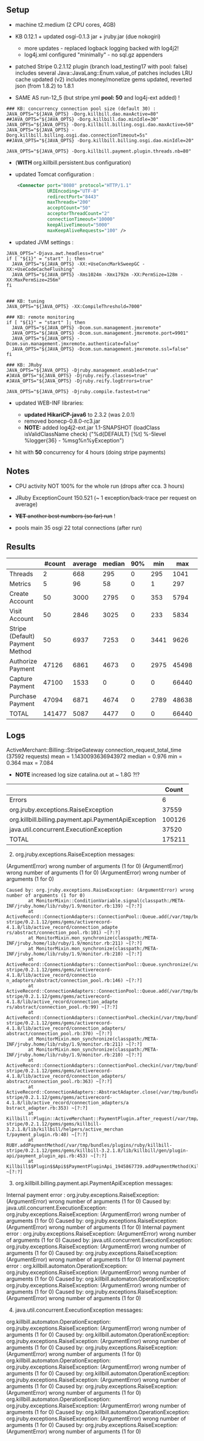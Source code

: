 ## Setup

- machine t2.medium (2 CPU cores, 4GB)

- KB 0.12.1 + updated osgi-0.1.3 jar + jruby.jar (due nokogiri)
  * more updates - replaced logback logging backed with log4j2!
  * log4j.xml configured "minimally" - no sql.gz appenders
- patched Stripe 0.2.1.12 plugin (branch load_testing17 with pool: false)
  includes several Java::JavaLang::Enum.value_of patches
  includes LRU cache updated (v2)
  includes money/monetize gems updated, reverted json (from 1.8.2) to 1.8.1
  
- SAME AS run-12_5 (but stripe.yml **pool: 50** and log4j-ext added) !
  
```
### KB: concurrency connection pool size (default 30) :
JAVA_OPTS="${JAVA_OPTS} -Dorg.killbill.dao.maxActive=80"
##JAVA_OPTS="${JAVA_OPTS} -Dorg.killbill.dao.minIdle=30"
JAVA_OPTS="${JAVA_OPTS} -Dorg.killbill.billing.osgi.dao.maxActive=50"
JAVA_OPTS="${JAVA_OPTS} -Dorg.killbill.billing.osgi.dao.connectionTimeout=5s"
##JAVA_OPTS="${JAVA_OPTS} -Dorg.killbill.billing.osgi.dao.minIdle=20"

JAVA_OPTS="${JAVA_OPTS} -Dorg.killbill.payment.plugin.threads.nb=80"
```

- (**WITH** org.killbill.persistent.bus configuration)

- updated Tomcat configuration :
```xml
    <Connector port="8080" protocol="HTTP/1.1"
               URIEncoding="UTF-8"
               redirectPort="8443"
               maxThreads="200"
               acceptCount="50"
               acceptorThreadCount="2"
               connectionTimeout="10000"
               keepAliveTimeout="5000"
               maxKeepAliveRequests="100" />
```

- updated JVM settings :
```
JAVA_OPTS="-Djava.awt.headless=true"
if [ "${1}" = "start" ]; then
  JAVA_OPTS="${JAVA_OPTS} -XX:+UseConcMarkSweepGC -XX:+UseCodeCacheFlushing"
  JAVA_OPTS="${JAVA_OPTS} -Xms1024m -Xmx1792m -XX:PermSize=128m -XX:MaxPermSize=256m"
fi


### KB: tuning
JAVA_OPTS="${JAVA_OPTS} -XX:CompileThreshold=7000"

### KB: remote monitoring
if [ "${1}" = "start" ]; then
  JAVA_OPTS="${JAVA_OPTS} -Dcom.sun.management.jmxremote"
  JAVA_OPTS="${JAVA_OPTS} -Dcom.sun.management.jmxremote.port=9901"
  JAVA_OPTS="${JAVA_OPTS} -Dcom.sun.management.jmxremote.authenticate=false"
  JAVA_OPTS="${JAVA_OPTS} -Dcom.sun.management.jmxremote.ssl=false"
fi

### KB: JRuby
JAVA_OPTS="${JAVA_OPTS} -Djruby.management.enabled=true"
#JAVA_OPTS="${JAVA_OPTS} -Djruby.reify.classes=true"
#JAVA_OPTS="${JAVA_OPTS} -Djruby.reify.logErrors=true"

JAVA_OPTS="${JAVA_OPTS} -Djruby.compile.fastest=true"
```

- updated WEB-INF libraries:
  * **updated HikariCP-java6** to 2.3.2 (was 2.0.1)
  * removed bonecp-0.8.0-rc3.jar
  * **NOTE:** added log4j2-ext.jar 1.1-SNAPSHOT (loadClass isValidClassName check) 
    ("%d{DEFAULT} [%t] %-5level %logger{36} - %msg%n%yException") 

- hit with **50** concurrency for 4 hours (doing stripe payments)


## Notes

* CPU activity NOT 100% for the whole run (drops after cca. 3 hours)

* JRuby ExceptionCount 150.521 (~ 1 exception/back-trace per request on average)

* ~~**YET** another best numbers (so far) run~~ !

* pools main 35 osgi 22 total connections (after run)


## Results

|                                 | #count | average | median | 90% |  min |   max |   errors | bandwidth |
| ------------------------------- | ------ | ------- | ------ | --- | ---- | ----- | -------- | --------- |
|                         Threads |      2 |     668 |    295 |   0 |  295 |  1041 | 0.00000% |    0.02/s |
|                         Metrics |      5 |      96 |     58 |   0 |    1 |   297 | 0.20000% |    0.02/s |
|                  Create Account |     50 |    3000 |   2795 |   0 |  353 |  5794 | 0.00000% |     1.3/s |
|                   Visit Account |     50 |    2846 |   3025 |   0 |  233 |  5834 | 0.00000% |    1.81/s |
| Stripe (Default) Payment Method |     50 |    6937 |   7253 |   0 | 3441 |  9626 | 0.52000% |    1.25/s |
|               Authorize Payment |  47126 |    6861 |   4673 |   0 | 2975 | 45498 | 0.99975% |    3.32/s |
|                 Capture Payment |  47100 |    1533 |      0 |   0 |    0 | 66440 | 0.99985% |    3.15/s |
|                Purchase Payment |  47094 |    6871 |   4674 |   0 | 2789 | 48638 | 1.00000% |    3.32/s |
|                           TOTAL | 141477 |    5087 |   4477 |   0 |    0 | 66440 | 0.99895% |     9.8/s |


## Logs

ActiveMerchant::Billing::StripeGateway connection_request_total_time (37592 requests) mean = 1.1430093636943972 median = 0.976 min = 0.364 max = 7.084

* **NOTE** increased log size catalina.out at ~ 1.8G ?!?

|                                                       |  Count |
| ----------------------------------------------------- | ------ |
|                                                Errors |      6 |
|                   org.jruby.exceptions.RaiseException |  37559 |
|  org.killbill.billing.payment.api.PaymentApiException | 100126 |
|               java.util.concurrent.ExecutionException |  37520 |
|                                                 TOTAL | 175211 |


2. org.jruby.exceptions.RaiseException messages:

  (ArgumentError) wrong number of arguments (1 for 0)
  (ArgumentError) wrong number of arguments (1 for 0)
  (ArgumentError) wrong number of arguments (1 for 0)
  
```
Caused by: org.jruby.exceptions.RaiseException: (ArgumentError) wrong number of arguments (1 for 0)
        at MonitorMixin::ConditionVariable.signal(classpath:/META-INF/jruby.home/lib/ruby/1.9/monitor.rb:139) ~[?:?]
        at ActiveRecord::ConnectionAdapters::ConnectionPool::Queue.add(/var/tmp/bundles/plugins/ruby/killbill-stripe/0.2.1.12/gems/gems/activerecord-4.1.8/lib/active_record/connection_adapte
rs/abstract/connection_pool.rb:101) ~[?:?]
        at MonitorMixin.mon_synchronize(classpath:/META-INF/jruby.home/lib/ruby/1.9/monitor.rb:211) ~[?:?]
        at MonitorMixin.mon_synchronize(classpath:/META-INF/jruby.home/lib/ruby/1.9/monitor.rb:210) ~[?:?]
        at ActiveRecord::ConnectionAdapters::ConnectionPool::Queue.synchronize(/var/tmp/bundles/plugins/ruby/killbill-stripe/0.2.1.12/gems/gems/activerecord-4.1.8/lib/active_record/connectio
n_adapters/abstract/connection_pool.rb:146) ~[?:?]
        at ActiveRecord::ConnectionAdapters::ConnectionPool::Queue.add(/var/tmp/bundles/plugins/ruby/killbill-stripe/0.2.1.12/gems/gems/activerecord-4.1.8/lib/active_record/connection_adapte
rs/abstract/connection_pool.rb:99) ~[?:?]
        at ActiveRecord::ConnectionAdapters::ConnectionPool.checkin(/var/tmp/bundles/plugins/ruby/killbill-stripe/0.2.1.12/gems/gems/activerecord-4.1.8/lib/active_record/connection_adapters/
abstract/connection_pool.rb:370) ~[?:?]
        at MonitorMixin.mon_synchronize(classpath:/META-INF/jruby.home/lib/ruby/1.9/monitor.rb:211) ~[?:?]
        at MonitorMixin.mon_synchronize(classpath:/META-INF/jruby.home/lib/ruby/1.9/monitor.rb:210) ~[?:?]
        at ActiveRecord::ConnectionAdapters::ConnectionPool.checkin(/var/tmp/bundles/plugins/ruby/killbill-stripe/0.2.1.12/gems/gems/activerecord-4.1.8/lib/active_record/connection_adapters/
abstract/connection_pool.rb:363) ~[?:?]
        at ActiveRecord::ConnectionAdapters::AbstractAdapter.close(/var/tmp/bundles/plugins/ruby/killbill-stripe/0.2.1.12/gems/gems/activerecord-4.1.8/lib/active_record/connection_adapters/a
bstract_adapter.rb:353) ~[?:?]
        at Killbill::Plugin::ActiveMerchant::PaymentPlugin.after_request(/var/tmp/bundles/plugins/ruby/killbill-stripe/0.2.1.12/gems/gems/killbill-3.2.1.8/lib/killbill/helpers/active_merchan
t/payment_plugin.rb:40) ~[?:?]
        at RUBY.addPaymentMethod(/var/tmp/bundles/plugins/ruby/killbill-stripe/0.2.1.12/gems/gems/killbill-3.2.1.8/lib/killbill/gen/plugin-api/payment_plugin_api.rb:453) ~[?:?]
        at Killbill$$Plugin$$Api$$PaymentPluginApi_1945867739.addPaymentMethod(Killbill$$Plugin$$Api$$PaymentPluginApi_1945867739.gen:13) ~[?:?]
```

3. org.killbill.billing.payment.api.PaymentApiException messages:

  Internal payment error : org.jruby.exceptions.RaiseException: (ArgumentError) wrong number of arguments (1 for 0)
    Caused by: java.util.concurrent.ExecutionException: org.jruby.exceptions.RaiseException: (ArgumentError) wrong number of arguments (1 for 0)
    Caused by: org.jruby.exceptions.RaiseException: (ArgumentError) wrong number of arguments (1 for 0)
  Internal payment error : org.jruby.exceptions.RaiseException: (ArgumentError) wrong number of arguments (1 for 0)
    Caused by: java.util.concurrent.ExecutionException: org.jruby.exceptions.RaiseException: (ArgumentError) wrong number of arguments (1 for 0)
    Caused by: org.jruby.exceptions.RaiseException: (ArgumentError) wrong number of arguments (1 for 0)
  Internal payment error : org.killbill.automaton.OperationException: org.jruby.exceptions.RaiseException: (ArgumentError) wrong number of arguments (1 for 0)
    Caused by: org.killbill.automaton.OperationException: org.jruby.exceptions.RaiseException: (ArgumentError) wrong number of arguments (1 for 0)
    Caused by: org.jruby.exceptions.RaiseException: (ArgumentError) wrong number of arguments (1 for 0)
    
4. java.util.concurrent.ExecutionException messages:

  org.killbill.automaton.OperationException: org.jruby.exceptions.RaiseException: (ArgumentError) wrong number of arguments (1 for 0)
    Caused by: org.killbill.automaton.OperationException: org.jruby.exceptions.RaiseException: (ArgumentError) wrong number of arguments (1 for 0)
    Caused by: org.jruby.exceptions.RaiseException: (ArgumentError) wrong number of arguments (1 for 0)
  org.killbill.automaton.OperationException: org.jruby.exceptions.RaiseException: (ArgumentError) wrong number of arguments (1 for 0)
    Caused by: org.killbill.automaton.OperationException: org.jruby.exceptions.RaiseException: (ArgumentError) wrong number of arguments (1 for 0)
    Caused by: org.jruby.exceptions.RaiseException: (ArgumentError) wrong number of arguments (1 for 0)
  org.killbill.automaton.OperationException: org.jruby.exceptions.RaiseException: (ArgumentError) wrong number of arguments (1 for 0)
    Caused by: org.killbill.automaton.OperationException: org.jruby.exceptions.RaiseException: (ArgumentError) wrong number of arguments (1 for 0)
    Caused by: org.jruby.exceptions.RaiseException: (ArgumentError) wrong number of arguments (1 for 0)